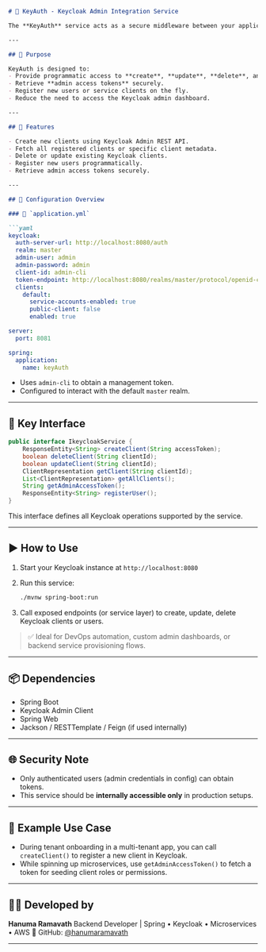 
````markdown
# 🔐 KeyAuth - Keycloak Admin Integration Service

The **KeyAuth** service acts as a secure middleware between your application ecosystem and **Keycloak**. It enables **programmatic management** of Keycloak entities like clients and users — especially useful when direct access to the Keycloak Admin Console is restricted.

---

## 🎯 Purpose

KeyAuth is designed to:
- Provide programmatic access to **create**, **update**, **delete**, and **fetch** Keycloak clients.
- Retrieve **admin access tokens** securely.
- Register new users or service clients on the fly.
- Reduce the need to access the Keycloak admin dashboard.

---

## 🧩 Features

- Create new clients using Keycloak Admin REST API.
- Fetch all registered clients or specific client metadata.
- Delete or update existing Keycloak clients.
- Register new users programmatically.
- Retrieve admin access tokens securely.

---

## 📁 Configuration Overview

### 🔐 `application.yml`

```yaml
keycloak:
  auth-server-url: http://localhost:8080/auth
  realm: master
  admin-user: admin
  admin-password: admin
  client-id: admin-cli
  token-endpoint: http://localhost:8080/realms/master/protocol/openid-connect/token
  clients:
    default:
      service-accounts-enabled: true
      public-client: false
      enabled: true

server:
  port: 8081

spring:
  application:
    name: keyAuth
````

* Uses `admin-cli` to obtain a management token.
* Configured to interact with the default `master` realm.

---

## 🔧 Key Interface

```java
public interface IkeycloakService {
    ResponseEntity<String> createClient(String accessToken);
    boolean deleteClient(String clientId);
    boolean updateClient(String clientId);
    ClientRepresentation getClient(String clientId);
    List<ClientRepresentation> getAllClients();
    String getAdminAccessToken();
    ResponseEntity<String> registerUser();
}
```

This interface defines all Keycloak operations supported by the service.

---

## ▶️ How to Use

1. Start your Keycloak instance at `http://localhost:8080`
2. Run this service:

   ```bash
   ./mvnw spring-boot:run
   ```
3. Call exposed endpoints (or service layer) to create, update, delete Keycloak clients or users.

> ✅ Ideal for DevOps automation, custom admin dashboards, or backend service provisioning flows.

---

## 📦 Dependencies

* Spring Boot
* Keycloak Admin Client
* Spring Web
* Jackson / RESTTemplate / Feign (if used internally)

---

## 🌐 Security Note

* Only authenticated users (admin credentials in config) can obtain tokens.
* This service should be **internally accessible only** in production setups.

---

## 📖 Example Use Case

* During tenant onboarding in a multi-tenant app, you can call `createClient()` to register a new client in Keycloak.
* While spinning up microservices, use `getAdminAccessToken()` to fetch a token for seeding client roles or permissions.

---

## 👨‍💻 Developed by

**Hanuma Ramavath**
Backend Developer | Spring • Keycloak • Microservices • AWS
🔗 GitHub: [@hanumaramavath](https://github.com/hanumaramavath)

---

